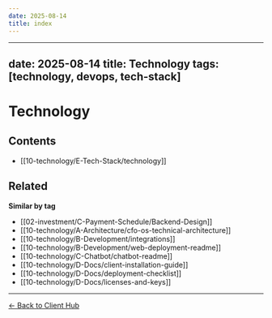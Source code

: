 ```yaml
---
date: 2025-08-14
title: index
---
```

---
date: 2025-08-14
title: Technology
tags: [technology, devops, tech-stack]
---
# Technology

<!-- AUTO-TOC:START -->

## Contents
- [[10-technology/E-Tech-Stack/technology]]

<!-- AUTO-TOC:END -->


<!-- RELATED:START -->

## Related
**Similar by tag**
- [[02-investment/C-Payment-Schedule/Backend-Design]]
- [[10-technology/A-Architecture/cfo-os-technical-architecture]]
- [[10-technology/B-Development/integrations]]
- [[10-technology/B-Development/web-deployment-readme]]
- [[10-technology/C-Chatbot/chatbot-readme]]
- [[10-technology/D-Docs/client-installation-guide]]
- [[10-technology/D-Docs/deployment-checklist]]
- [[10-technology/D-Docs/licenses-and-keys]]

<!-- RELATED:END -->


















---
[← Back to Client Hub](https://www.builtbyrays.com/Client-Vault/portal)